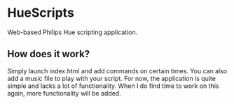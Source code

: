 # HueScripts
Web-based Philips Hue scripting application.

## How does it work?
Simply launch index.html and add commands on certain times. You can also add a music file to play with your script. For now, the application is quite simple and lacks a lot of functionality. When I do find time to work on this again, more functionality will be added.
